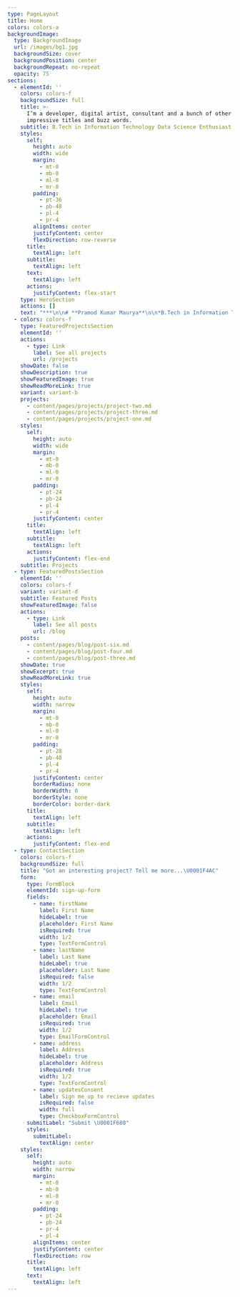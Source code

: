 ```yaml
---
type: PageLayout
title: Home
colors: colors-a
backgroundImage:
  type: BackgroundImage
  url: /images/bg1.jpg
  backgroundSize: cover
  backgroundPosition: center
  backgroundRepeat: no-repeat
  opacity: 75
sections:
  - elementId: ''
    colors: colors-f
    backgroundSize: full
    title: >-
      I’m a developer, digital artist, consultant and a bunch of other
      impressive titles and buzz words.
    subtitle: B.Tech in Information Technology Data Science Enthusiast Tech Professional
    styles:
      self:
        height: auto
        width: wide
        margin:
          - mt-0
          - mb-0
          - ml-0
          - mr-0
        padding:
          - pt-36
          - pb-48
          - pl-4
          - pr-4
        alignItems: center
        justifyContent: center
        flexDirection: row-reverse
      title:
        textAlign: left
      subtitle:
        textAlign: left
      text:
        textAlign: left
      actions:
        justifyContent: flex-start
    type: HeroSection
    actions: []
    text: "***\n\n# **Pramod Kumar Maurya**\n\n*B.Tech in Information Technology Data Science Enthusiast Tech Professional*\n\n***\n\n\U0001F64F **Hello!**\n\nI’m **Pramod Kumar Maurya**, a passionate **tech professional** with a **B.Tech in Information Technology** from **Shri Ramswaroop Memorial College of Engineering & Management, Lucknow (UP)**. I recently graduated and am currently working as a **Software Engineer** at **Evigur Solutions**. My journey in technology has been driven by an insatiable curiosity and a commitment to continuous learning.\n\n***\n\n## **Education**\n\n*   **B.Tech in Information Technology**\n    Shri Ramswaroop Memorial College of Engineering & Management, Lucknow (UP) *(2021 - 2024)*\n    *   Graduated with a strong foundation in software development, data science, and IT systems.\n\n*   **B.Sc and M.Sc in Physics**\n    *   Developed analytical and problem-solving skills through rigorous academic training.\n\n*   **B.Ed in Physics & Maths**\n    *   Reinforced my belief in the power of holistic education and lifelong learning.\n\n***\n\n## **Professional Experience**\n\n### **Software Engineer**\n\n**Evigur Tech** – *USA*\n*(Nov 2024 - Present)*\n\n*   **Role and Responsibilities**:\n    *   Designing, developing, and managing **SharePoint sites** to enhance collaboration and streamline workflows within the organization.\n    *   Customizing **Microsoft 365 apps** (e.g., Teams, Power BI, OneDrive) to meet business requirements and improve productivity.\n    *   Developing and deploying **Power Automate workflows** to automate repetitive tasks and improve operational efficiency.\n    *   Administering **SharePoint Online** environments, including permissions management, site provisioning, and branding customization.\n    *   Integrating **Power BI dashboards** with SharePoint to provide data-driven insights and reporting capabilities.\n    *   Collaborating with cross-functional teams to implement scalable solutions using **Flask**, **PostgreSQL**, and **Python** for backend processes.\n\n*   **Key Achievements**:\n    *   Successfully migrated legacy file systems to **SharePoint Online**, reducing document retrieval time by **50%**.\n    *   Automated reporting processes using **Power BI** and **Power Automate**, cutting manual effort by **40%**.\n    *   Designed and implemented a custom-branded **SharePoint intranet portal**, improving user engagement and accessibility.\n    *   Enhanced security and compliance by implementing **Azure AD Conditional Access Policies** and sensitivity labels for sensitive documents.\n\n*   **Tools and Technologies**:\n    *   **Microsoft 365 Apps**: SharePoint Online, Microsoft Teams, Power BI, Power Automate, OneDrive\n    *   **Development Tools**: Python, Flask, PostgreSQL, REST APIs\n    *   **Cloud Platforms**: Microsoft Azure, SharePoint Framework (SPFx), Azure Active Directory (AAD)\n    *   **Other Tools**: Git, MS Office Suite, Data Visualization Frameworks\n\n***\n\n## **Technical Skills**\n\n### **Programming Languages**\n\n*   Python, SQL, JavaScript\n\n### **Data Science & Analytics**\n\n*   Microsoft Power BI, Flask, Pandas, NumPy\n\n### **Databases**\n\n*   PostgreSQL, MySQL\n\n### **Other Tools**\n\n*   Git, MS Office Suite, REST APIs\n\n***\n\n## **Certifications**\n\n*   **Data Science Training**\n    Completed a comprehensive training program with **Intenshala Training**, focusing on data visualization, analysis, and machine learning fundamentals.\n\n*   **Teaching Certifications**\n    *   CTET (Central Teacher Eligibility Test) – Both Papers\n    *   STET (State Teacher Eligibility Test)\n\n*   **Short Technical Courses**\n    *   CCC (Course on Computer Concepts)\n    *   PMKVY (Pradhan Mantri Kaushal Vikas Yojana) – Customer Service Training\n\n***\n\n## **My Journey in Data Science**\n\nMy passion for **data science** was ignited during my training with **Intenshala**, where I gained hands-on experience in **data visualization**, **statistical analysis**, and **problem-solving** using tools like **Power BI** and **Flask**. I’m now applying these skills in real-world projects to drive innovation and efficiency.\n\n***\n\n## **My Philosophy**\n\nI believe in the power of **continuous learning** and **adaptability** in the ever-evolving tech landscape. As a professional, I strive to leverage technology to solve complex problems and create meaningful impact. Time should never be a barrier to pursuing one’s dreams, and I’m committed to pushing boundaries in my career.\n\n***\n\n## **What I’m Focused On**\n\nCurrently, I’m focused on:\n\n*   Developing scalable solutions using **Python**, **Flask**, and **PostgreSQL**.\n*   Leveraging **data-driven insights** to optimize workflows and improve decision-making.\n*   Staying updated with emerging technologies and contributing to innovative projects.\n\n"
  - colors: colors-f
    type: FeaturedProjectsSection
    elementId: ''
    actions:
      - type: Link
        label: See all projects
        url: /projects
    showDate: false
    showDescription: true
    showFeaturedImage: true
    showReadMoreLink: true
    variant: variant-b
    projects:
      - content/pages/projects/project-two.md
      - content/pages/projects/project-three.md
      - content/pages/projects/project-one.md
    styles:
      self:
        height: auto
        width: wide
        margin:
          - mt-0
          - mb-0
          - ml-0
          - mr-0
        padding:
          - pt-24
          - pb-24
          - pl-4
          - pr-4
        justifyContent: center
      title:
        textAlign: left
      subtitle:
        textAlign: left
      actions:
        justifyContent: flex-end
    subtitle: Projects
  - type: FeaturedPostsSection
    elementId: ''
    colors: colors-f
    variant: variant-d
    subtitle: Featured Posts
    showFeaturedImage: false
    actions:
      - type: Link
        label: See all posts
        url: /blog
    posts:
      - content/pages/blog/post-six.md
      - content/pages/blog/post-four.md
      - content/pages/blog/post-three.md
    showDate: true
    showExcerpt: true
    showReadMoreLink: true
    styles:
      self:
        height: auto
        width: narrow
        margin:
          - mt-0
          - mb-0
          - ml-0
          - mr-0
        padding:
          - pt-28
          - pb-48
          - pl-4
          - pr-4
        justifyContent: center
        borderRadius: none
        borderWidth: 0
        borderStyle: none
        borderColor: border-dark
      title:
        textAlign: left
      subtitle:
        textAlign: left
      actions:
        justifyContent: flex-end
  - type: ContactSection
    colors: colors-f
    backgroundSize: full
    title: "Got an interesting project? Tell me more...\U0001F4AC"
    form:
      type: FormBlock
      elementId: sign-up-form
      fields:
        - name: firstName
          label: First Name
          hideLabel: true
          placeholder: First Name
          isRequired: true
          width: 1/2
          type: TextFormControl
        - name: lastName
          label: Last Name
          hideLabel: true
          placeholder: Last Name
          isRequired: false
          width: 1/2
          type: TextFormControl
        - name: email
          label: Email
          hideLabel: true
          placeholder: Email
          isRequired: true
          width: 1/2
          type: EmailFormControl
        - name: address
          label: Address
          hideLabel: true
          placeholder: Address
          isRequired: true
          width: 1/2
          type: TextFormControl
        - name: updatesConsent
          label: Sign me up to recieve updates
          isRequired: false
          width: full
          type: CheckboxFormControl
      submitLabel: "Submit \U0001F680"
      styles:
        submitLabel:
          textAlign: center
    styles:
      self:
        height: auto
        width: narrow
        margin:
          - mt-0
          - mb-0
          - ml-0
          - mr-0
        padding:
          - pt-24
          - pb-24
          - pr-4
          - pl-4
        alignItems: center
        justifyContent: center
        flexDirection: row
      title:
        textAlign: left
      text:
        textAlign: left
---
```

